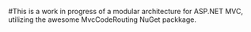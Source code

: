 #This is a work in progress of a modular architecture for ASP.NET MVC, utilizing the awesome MvcCodeRouting NuGet packkage.

